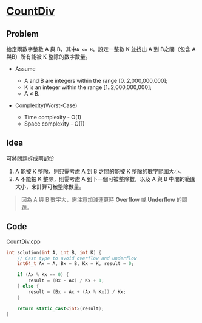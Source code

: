# [CountDiv](https://codility.com/programmers/lessons/5-prefix_sums/count_div/)

## Problem

給定兩數字整數 A 與 B，其中`A <= B`。設定一整數 K 並找出 A 到 B之間（包含 A 與B）所有能被 K 整除的數字數量。

- Assume
  - A and B are integers within the range [0..2,000,000,000];
  - K is an integer within the range [1..2,000,000,000];
  - A ≤ B.

- Complexity(Worst-Case)
  - Time complexity - O(1)
  - Space complexity - O(1)

## Idea

可將問題拆成兩部份

1. A 能被 K 整除，則只需考慮 A 到 B 之間的能被 K 整除的數字範圍大小。
2.  A 不能被 K 整除，則需考慮 A 到下一個可被整除數，以及 A 與 B 中間的範圍大小，來計算可被整除數量。

> 因為 A 與 B 數字大，需注意加減運算時 **Overflow** 或 **Underflow** 的問題。

## Code

[CountDiv.cpp](CountDiv.cpp)

```cpp
int solution(int A, int B, int K) {
    // Cast type to avoid overflow and underflow
    int64_t Ax = A, Bx = B, Kx = K, result = 0;

    if (Ax % Kx == 0) {
        result = (Bx - Ax) / Kx + 1;
    } else {
        result = (Bx - Ax + (Ax % Kx)) / Kx;
    }

    return static_cast<int>(result);
}
```